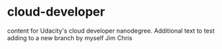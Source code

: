# cloud-developer
content for Udacity's cloud developer nanodegree.
Additional text to test adding to a new branch by myself Jim Chris
